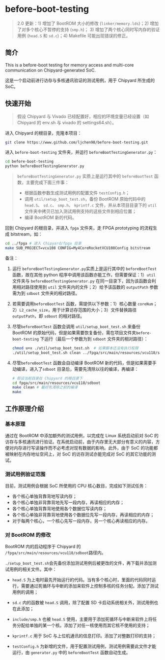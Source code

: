 # before-boot-testing
> 2.0 更新：1) 增加了 BootROM 大小的修改 (`linker/memory.lds`)；2) 增加了对多个核心不暂停的支持 (`smp.h`)； 3) 增加了两个核心同时写内存的验证用例 (`head.S` 和 `sd.c`)；4) Makefile 可能出现错误的修正。

## 简介

This is a before-boot testing for memory access and multi-core communication on Chipyard-generated SoC.

这是一个启动前进行访存与多核通讯验证的测试用例，用于 Chipyard 所生成的 SoC。

## 快速开始

> 假设 Chipyard 与 Vivado 已经配置好，相应的环境变量已经设置（如 Chipyard 的 env.sh 与 vivado 的 settings64.sh）。

进入 Chipyard 的根目录，克隆本项目：

```bash
git clone https://www.github.com/ljchen98/before-boot-testing.git
```

进入 `before-boot-testing` 文件夹，并运行 `beforeBootTestingGenerator.py`：

```bash
cd before-boot-testing
python beforeBootTestingGenerator.py
```

> `beforeBootTestingGenerator.py` 实质上是运行其中的 `beforeBootTest` 函数，主要完成下面三件事：
>
> - 根据函数参数生成测试用例的配置文件 `testConfig.h`；
> - 调用 `util/setup_boot_test.sh`，备份 BootROM 原始代码中的 `head.S`、 `sd.c`、 `smp.h`、 `kprintf.c` 文件，并从本项目目录下的 `util` 文件夹中拷贝已加入测试用例支持的这些文件到相应位置；
> - 编译 BootROM 新的代码。

回到 Chipyard 的根目录，并进入 `fpga` 文件夹，走 FPGA prototyping 的流程生成 bitstream，如：

```bash
cd ../fpga # 进入 Chipyard/fpga 目录
make SUB_PROJECT=vcu108 CONFIG=My4CoreRocketVCU108Config bitstream
```

备注：

1. 运行 `beforeBootTestingGenerator.py`实质上是运行其中的 `beforeBootTest` 函数，故在其他 python 程序中调用该函数亦能工作，但需要保证：1）`util` 文件夹与 `beforeBootTestingGenerator.py` 在同一目录下，因为该函数会利用相对路径使用到 `util` 文件夹内的文件；2）给予该函数的 `outputPath` 参数需为到 `sdboot` 文件夹的相对路径。

2. 若需要调用`beforeBootTest` 函数，需提供以下参数：1）核心数量 `coreNum`；2）`L2_cache_size`，用于计算访存范围的大小；3）文件替换路径 `outputPath`，即 `sdboot` 的相对路径。

3. 尽管`beforeBootTest` 函数会调用  `util/setup_boot_test.sh` 来备份 BootROM 的原始代码，但是如果需要恢复备份，需在项目文件夹`before-boot-testing` 下运行（最后一个参数为到 `sdboot` 文件夹的相对路径）：

   ````bash
   chmod u+x ./util/setup_boot_test.sh  # 如果脚本还没有执行权限
   ./util/setup_boot_test.sh clean ../fpga/src/main/resources/vcu118/sdboot
   ````

4. 尽管`beforeBootTest` 函数会自动编译 BootROM 新的代码，但是如果需要手动编译，进入了`sdboot` 目录后，需要先清除以往的编译，再编译：

   ```bash
   # 假设当前目录在 Chipyard 的根目录下
   cd fpga/src/main/resources/vcu118/sdboot
   make clean # 最好先清除之前的编译
   make
   ```

## 工作原理介绍

### 基本原理

通过在 BootROM 中添加额外的测试用例，以完成在 Linux 系统启动前对 SoC 的访存与多核通讯进行验证。在系统启动前，由于内存里无大部分有意义的内容，方便对内存进行写读操作而不必考虑对现有数据的影响。此外，由于 SoC 的功能都被映射在内存地址空间上，对 SoC 的访存测试亦能完成对 SoC 的其它功能的测试。

### 测试用例验证范围

目前，测试用例会根据 SoC 所使用的 CPU 核心数目，完成如下测试任务：

- 各个核心单独背靠背地写读内存；
- 各个核心单独非背靠背地先写一段内存，再读相应的内存；
- 各个核心单独背靠背地使用各个数据位写读内存；
- 各个核心单独非背靠背地使用各个数据位先写一段内存，再读相应的内存；
- 对于每两个核心，一个核心先写一段内存，另一个核心再读相应的内存。

### 对 BootROM 的修改

BootROM 内的启动程序于 Chipyard 的 `/fpga/src/main/resources/vcu118/sdboot`路径内。

`./setup_boot_test.sh`会先备份添加测试用例后被更改的文件，再下载并添加测试用例的相关文件。其中：

- `head.S` 为上电时最先开始运行的代码。当有多个核心时，里面的代码同时运行，需要通过死循环与中断的添加来软件上控制多核的任务分配。添加了测试用例的调用；

- `sd.c` 内的函数被 `head.S` 调用，除了配置 SD 卡启动系统相关外，测试用例也在此添加；

- `include/smp.h` 也被 `head.S` 使用，主要用于添加死循环与中断来软件上将任务分配给单独的某一个核。添加了对任一核使用而其它核不使用的支持；

- `kprintf.c` 用于 SoC 与上位机通讯的信息打印。添加了对整数打印的支持；

- `testConfig.h` 为新增的文件，用于配置测试用例，测试用例需要此文件才能运行，由 `generator.py` 中的 `beforeBootTest` 函数自动生成。

  
